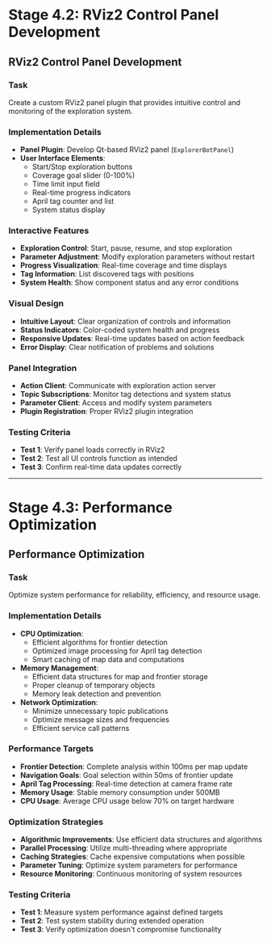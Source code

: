 # Stage 4.2: RViz2 Control Panel Development

## RViz2 Control Panel Development

### Task
Create a custom RViz2 panel plugin that provides intuitive control and monitoring of the exploration system.

### Implementation Details
- **Panel Plugin**: Develop Qt-based RViz2 panel (`ExplorerBotPanel`)
- **User Interface Elements**:
  - Start/Stop exploration buttons
  - Coverage goal slider (0-100%)
  - Time limit input field
  - Real-time progress indicators
  - April tag counter and list
  - System status display

### Interactive Features
- **Exploration Control**: Start, pause, resume, and stop exploration
- **Parameter Adjustment**: Modify exploration parameters without restart
- **Progress Visualization**: Real-time coverage and time displays
- **Tag Information**: List discovered tags with positions
- **System Health**: Show component status and any error conditions

### Visual Design
- **Intuitive Layout**: Clear organization of controls and information
- **Status Indicators**: Color-coded system health and progress
- **Responsive Updates**: Real-time updates based on action feedback
- **Error Display**: Clear notification of problems and solutions

### Panel Integration
- **Action Client**: Communicate with exploration action server
- **Topic Subscriptions**: Monitor tag detections and system status
- **Parameter Client**: Access and modify system parameters
- **Plugin Registration**: Proper RViz2 plugin integration

### Testing Criteria
- **Test 1**: Verify panel loads correctly in RViz2
- **Test 2**: Test all UI controls function as intended
- **Test 3**: Confirm real-time data updates correctly

---

# Stage 4.3: Performance Optimization

## Performance Optimization

### Task
Optimize system performance for reliability, efficiency, and resource usage.

### Implementation Details
- **CPU Optimization**:
  - Efficient algorithms for frontier detection
  - Optimized image processing for April tag detection
  - Smart caching of map data and computations
- **Memory Management**:
  - Efficient data structures for map and frontier storage
  - Proper cleanup of temporary objects
  - Memory leak detection and prevention
- **Network Optimization**:
  - Minimize unnecessary topic publications
  - Optimize message sizes and frequencies
  - Efficient service call patterns

### Performance Targets
- **Frontier Detection**: Complete analysis within 100ms per map update
- **Navigation Goals**: Goal selection within 50ms of frontier update
- **April Tag Processing**: Real-time detection at camera frame rate
- **Memory Usage**: Stable memory consumption under 500MB
- **CPU Usage**: Average CPU usage below 70% on target hardware

### Optimization Strategies
- **Algorithmic Improvements**: Use efficient data structures and algorithms
- **Parallel Processing**: Utilize multi-threading where appropriate
- **Caching Strategies**: Cache expensive computations when possible
- **Parameter Tuning**: Optimize system parameters for performance
- **Resource Monitoring**: Continuous monitoring of system resources

### Testing Criteria
- **Test 1**: Measure system performance against defined targets
- **Test 2**: Test system stability during extended operation
- **Test 3**: Verify optimization doesn't compromise functionality
